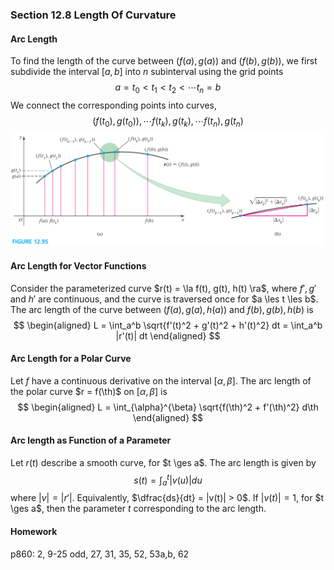 ### Section 12.8 Length Of Curvature

#### Arc Length
To find the length of the curve between $(f(a), g(a))$ and $(f(b), g(b))$, we first subdivide the interval $[a,b]$ into $n$ subinterval using the grid points
$$
a = t_0 < t_1 < t_2 < \cdots t_n = b
$$
We connect the corresponding points into curves,
$$
(f(t_0), g(t_0)), \cdots f(t_k), g(t_k), \cdots f(t_n), g(t_n)
$$
![Graph](../assets/1295.png)

#### Arc Length for Vector Functions
Consider the parameterized curve $r(t) = \la f(t), g(t), h(t) \ra$, where $f', g'$ and $h'$ are continuous, and the curve is traversed once for $a \les t \les b$. The arc length of the curve between $(f(a), g(a), h(a))$ and $f(b), g(b), h(b)$ is
$$
\begin{aligned}
L = \int_a^b \sqrt{f'(t)^2 + g'(t)^2 + h'(t)^2} dt = \int_a^b |r'(t)| dt
\end{aligned}
$$

#### Arc Length for a Polar Curve
Let $f$ have a continuous derivative on the interval $[\alpha, \beta]$. The arc length of the polar curve $r = f(\th)$ on $[\alpha, \beta]$ is
$$
\begin{aligned}
L = \int_{\alpha}^{\beta} \sqrt{f(\th)^2 + f'(\th)^2} d\th
\end{aligned}
$$

#### Arc length as Function of a Parameter
Let $r(t)$ describe a smooth curve, for $t \ges a$. The arc length is given by
$$
s(t) = \int_a^t |v(u)| du
$$
where $|v| = |r'|$. Equivalently, $\dfrac{ds}{dt} = |v(t)| > 0$. If $|v(t)| = 1$, for $t \ges a$, then the parameter $t$ corresponding to the arc length.

#### Homework
p860: 2, 9-25 odd, 27, 31, 35, 52, 53a,b, 62

